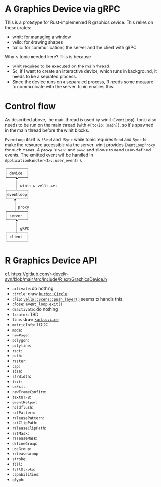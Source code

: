 A Graphics Device via gRPC
==========================

This is a prototype for Rust-implemented R graphics device. This relies on these crates:

* winit: for managing a window
* vello: for drawing shapes
* tonic: for communicationg the server and the client with gRPC

Why is tonic needed here? This is because

* winit requires to be executed on the main thread.
* So, if I want to create an interactive device, which runs in background, it
  needs to be a seprated process.
* Since the device runs on a separated process, R needs some measure to
  communicate with the server. tonic enables this.

# Control flow

As described above, the main thread is used by winit (`EventLoop`). tonic also
needs to be run on the main thread (with `#[tokio::main]`), so it's spawned in
the main thread before the winit blocks.

`EventLoop` itself is `!Send` and `!Sync` while tonic requires `Send` and `Sync`
to make the resource accessible via the server. winit provides `EventLoopProxy`
for such cases. A proxy is `Send` and `Sync` and allows to send user-defined
events. The emitted event will be handled in
`ApplicationHandler<T>::user_event()`.

```
┌─────────┐             
│ device  │             
└────▲────┘             
     │                  
     │ winit & vello API
┌────┴────┐             
│eventloop│             
└───▲─────┘             
    │                   
    │ proxy             
┌───┴─────┐             
│ server  │             
└────▲────┘             
     │                  
     │ gRPC             
┌────┴────┐             
│ client  │             
└─────────┘             
```

# R Graphics Device API

cf. <https://github.com/r-devel/r-svn/blob/main/src/include/R_ext/GraphicsDevice.h>

* `activate`: do nothing
* `circle`: draw [`kurbo::Circle`](https://docs.rs/kurbo/latest/kurbo/struct.Circle.html)
* `clip`: [`vello::Scene::push_layer()`](https://docs.rs/vello/latest/vello/struct.Scene.html#method.push_layer) seems to handle this.
* `close`: `event_loop.exit()`
* `deactivate`: do nothing
* `locator`: TBD
* `line`: draw [`kurbo::Line`](https://docs.rs/kurbo/latest/kurbo/struct.Line.html)
* `metricInfo`: TODO
* `mode`:
* `newPage`:
* `polygon`:
* `polyline`:
* `rect`:
* `path`:
* `raster`:
* `cap`:
* `size`:
* `strWidth`:
* `text`:
* `onExit`:
* `newFrameConfirm`:
* `textUTF8`:
* `eventHelper`:
* `holdflush`:
* `setPattern`:
* `releasePattern`:
* `setClipPath`:
* `releaseClipPath`:
* `setMask`:
* `releaseMask`:
* `defineGroup`:
* `useGroup`:
* `releaseGroup`:
* `stroke`:
* `fill`:
* `fillStroke`:
* `capabilities`:
* `glyph`:
